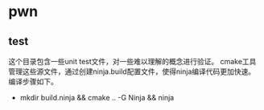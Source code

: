 # pwn
## test
  这个目录包含一些unit test文件，对一些难以理解的概念进行验证。
  cmake工具管理这些源文件，通过创建ninja.build配置文件，使得ninja编译代码更加快速。
  编译步骤如下。
- mkdir build.ninja && cmake .. -G Ninja && ninja
